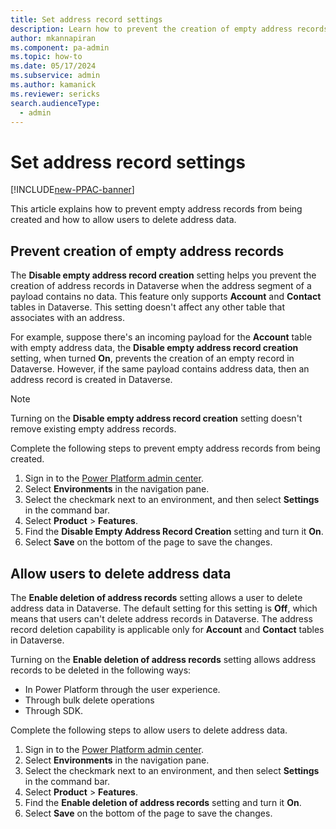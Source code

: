 ```yaml
---
title: Set address record settings
description: Learn how to prevent the creation of empty address records and allow users to delete address data.
author: mkannapiran 
ms.component: pa-admin
ms.topic: how-to
ms.date: 05/17/2024
ms.subservice: admin
ms.author: kamanick
ms.reviewer: sericks
search.audienceType: 
  - admin
---
```


# Set address record settings

[!INCLUDE[new-PPAC-banner](~/includes/new-PPAC-banner.md)]

This article explains how to prevent empty address records from being created and how to allow users to delete address data.

## Prevent creation of empty address records

The **Disable empty address record creation** setting helps you prevent the creation of address records in Dataverse when the address segment of a payload contains no data. This feature only supports **Account** and **Contact** tables in Dataverse. This setting doesn't affect any other table that associates with an address.

For example, suppose there's an incoming payload for the **Account** table with empty address data, the **Disable empty address record creation** setting, when turned **On**, prevents the creation of an empty record in Dataverse. However, if the same payload contains address data, then an address record is created in Dataverse.

> [!Note]
> Turning on the **Disable empty address record creation** setting doesn't remove existing empty address records.

Complete the following steps to prevent empty address records from being created.

1. Sign in to the [Power Platform admin center](https://admin.powerplatform.microsoft.com).
1. Select **Environments** in the navigation pane.
1. Select the checkmark next to an environment, and then select **Settings** in the command bar.
1. Select **Product** > **Features**.
1. Find the **Disable Empty Address Record Creation** setting and turn it **On**.
1. Select **Save** on the bottom of the page to save the changes.

## Allow users to delete address data

The **Enable deletion of address records** setting allows a user to delete address data in Dataverse. The default setting for this setting is **Off**, which means that users can't delete address records in Dataverse. The address record deletion capability is applicable only for **Account** and **Contact** tables in Dataverse.

Turning on the **Enable deletion of address records** setting allows address records to be deleted in the following ways:

- In Power Platform through the user experience.
- Through bulk delete operations
- Through SDK.

Complete the following steps to allow users to delete address data.

1. Sign in to the [Power Platform admin center](https://admin.powerplatform.microsoft.com).
1. Select **Environments** in the navigation pane.
1. Select the checkmark next to an environment, and then select **Settings** in the command bar.
1. Select **Product** > **Features**.
1. Find the **Enable deletion of address records** setting and turn it **On**.
1. Select **Save** on the bottom of the page to save the changes.
